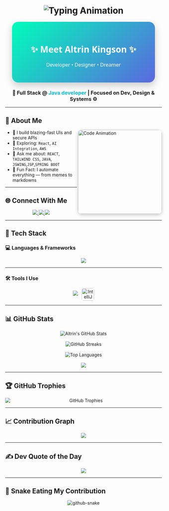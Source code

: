 <h1 align="center">
  <img src="https://readme-typing-svg.herokuapp.com?font=Fira+Code&size=25&duration=3000&pause=1000&color=00F7FF&center=true&vCenter=true&width=600&lines=Hi+I'm+Altrin-Kingson+👋;Full-Stack+Developer+💻;Creative+Tech+Educator+📚;Open-Source+Contributor+🌐;Coding+Dreams+into+Reality+🚀;Always+Learning%2C+Always+Building+🔧;Let's+Build+Something+Amazing!+✨" alt="Typing Animation" />
</h1>

<div align="center" style="background: linear-gradient(135deg, #00feba, #5b68df); padding: 30px; border-radius: 20px; box-shadow: 0 10px 25px rgba(0,0,0,0.2); font-family: 'Segoe UI', Tahoma, Geneva, Verdana, sans-serif; color: white; max-width: 400px; margin: auto;">
  <h2 style="margin-bottom: 20px; font-size: 28px;">✨ Meet Altrin Kingson ✨</h2>
  <p style="margin-top: 15px; font-size: 16px;">Developer • Designer • Dreamer</p>
</div>

<h3 align="center">
  <strong>🚀 Full Stack @ <span style="color:#00bcd4;">Java developer</span> | Focused on Dev, Design & Systems ⚙️</strong>
</h3>

---

## 🧠 About Me

<img align="right" src="https://mir-s3-cdn-cf.behance.net/project_modules/source/06f21a161921919.63cd7887d0a70.gif" width="270" alt="Code Animation" style="border-radius: 12px; box-shadow: 0 4px 12px rgba(0,0,0,0.2);" />

- 🔭 I build blazing-fast UIs and secure APIs  
- 🧪 Exploring: `React`, `AI Integration`, `AWS`  
- 💬 Ask me about: `REACT`, `TAILWIND CSS`, `JAVA`, `JSWING`,`JSP`,`SPRING BOOT`  
- 🧠 Fun Fact: I automate everything — from memes to markdowns  

---

## 🌐 Connect With Me

<p align="center">
  <a href="https://www.instagram.com/altrin_kingson?igsh=ZDA5eDV4emZldjJz" target="_blank">
    <img src="https://skillicons.dev/icons?i=instagram" />
  </a>
  <a href="www.linkedin.com/in/altrin-kingson" target="_blank">
    <img src="https://skillicons.dev/icons?i=linkedin" />
  </a>
  <a href="mailto:altrinkingson@gmail.com">
    <img src="https://skillicons.dev/icons?i=gmail" />
  </a>
</p>

---

## 🧰 Tech Stack

### 💻 Languages & Frameworks
<p align="center">
  <img src="https://skillicons.dev/icons?i=html,css,js,react,spring,tailwind,bootstrap" />
</p>

---

### 🛠️ Tools I Use
<p align="center">
  <img src="https://skillicons.dev/icons?i=git,github,vscode,postman,eclipse" />
<img src="https://resources.jetbrains.com/storage/products/intellij-idea/img/meta/intellij-idea_logo_300x300.png" 
     width="40" height="40"
     style="margin-left: 9px; vertical-align: middle; border-radius: 6px; object-fit: contain;" 
     alt="IntelliJ IDEA Logo" />

</p>

---

## 📊 GitHub Stats

<p align="center">
  <img src="https://github-readme-stats.vercel.app/api?username=Altrin2001&theme=github_dark&hide_border=false&include_all_commits=true&count_private=true" alt="Altrin's GitHub Stats" />
  <br/><br/>

  <img src="https://streak-stats.demolab.com?user=Altrin2001&theme=github-dark&hide_border=false" alt="GitHub Streaks" />
  <br/><br/>

  <img src="https://github-readme-stats.vercel.app/api/top-langs/?username=Altrin2001&theme=github_dark&hide_border=false&layout=compact&langs_count=10&hide=php,scss,objective-c" alt="Top Languages" />
  <br/><br/>

  <img src="https://img.shields.io/badge/Focused%20Language-Java-%23ED8B00?style=for-the-badge&logo=java&logoColor=white" />
</p>

---

## 🏆 GitHub Trophies

<p align="center">
  <img 
    src="https://github-profile-trophy.vercel.app/?username=Altrin2001&theme=radical&title=Stars,Commits,Followers,PullRequest,Repositories&no-frame=true&no-bg=true&margin-w=15&row=1" 
    alt="GitHub Trophies" 
    style="display: block; margin-left: auto; margin-right: auto;" 
  />
</p>

---

## 📈 Contribution Graph

<p align="center">
  <img src="https://github-readme-activity-graph.vercel.app/graph?username=Altrin2001&theme=react-dark&bg_color=1d1d1d&color=00bcd4&line=00f5a0&point=f5a623&area=true&hide_border=true" />
</p>

---

## ✍️ Dev Quote of the Day

<p align="center">
  <img src="https://quotes-github-readme.vercel.app/api?type=horizontal&theme=dark" />
</p>

---

## 🐍 Snake Eating My Contribution

<p align="center">
  <picture>
    <source media="(prefers-color-scheme: dark)" srcset="https://raw.githubusercontent.com/tobiasmeyhoefer/tobiasmeyhoefer/output/github-snake-dark.svg" />
    <source media="(prefers-color-scheme: light)" srcset="https://raw.githubusercontent.com/tobiasmeyhoefer/tobiasmeyhoefer/output/github-snake.svg" />
    <img alt="github-snake" src="https://raw.githubusercontent.com/tobiasmeyhoefer/tobiasmeyhoefer/output/github-snake.svg" />
  </picture>
</p>
